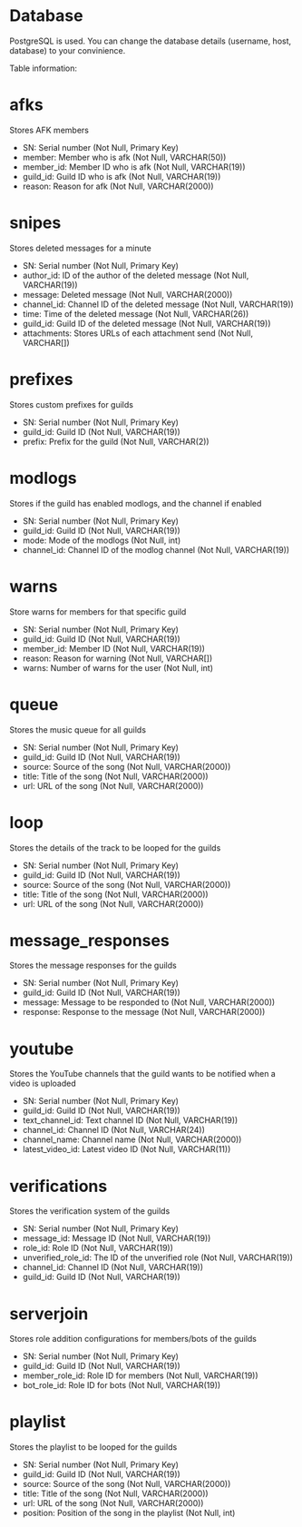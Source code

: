 # Database 
PostgreSQL is used. You can change the database details (username, host, database) to your convinience. 

Table information:

# afks 
Stores AFK members
+ SN: Serial number (Not Null, Primary Key)
+ member: Member who is afk (Not Null, VARCHAR(50))
+ member_id: Member ID who is afk (Not Null, VARCHAR(19))
+ guild_id: Guild ID who is afk (Not Null, VARCHAR(19))
+ reason: Reason for afk (Not Null, VARCHAR(2000))

# snipes
Stores deleted messages for a minute
+ SN: Serial number (Not Null, Primary Key)
+ author_id: ID of the author of the deleted message (Not Null, VARCHAR(19))
+ message: Deleted message (Not Null, VARCHAR(2000))
+ channel_id: Channel ID of the deleted message (Not Null, VARCHAR(19))
+ time: Time of the deleted message (Not Null, VARCHAR(26))
+ guild_id: Guild ID of the deleted message (Not Null, VARCHAR(19))
+ attachments: Stores URLs of each attachment send (Not Null, VARCHAR\[])

# prefixes
Stores custom prefixes for guilds
+ SN: Serial number (Not Null, Primary Key)
+ guild_id: Guild ID (Not Null, VARCHAR(19))
+ prefix: Prefix for the guild (Not Null, VARCHAR(2))

# modlogs
Stores if the guild has enabled modlogs, and the channel if enabled
+ SN: Serial number (Not Null, Primary Key)
+ guild_id: Guild ID (Not Null, VARCHAR(19))
+ mode: Mode of the modlogs (Not Null, int)
+ channel_id: Channel ID of the modlog channel (Not Null, VARCHAR(19))

# warns
Store warns for members for that specific guild
+ SN: Serial number (Not Null, Primary Key)
+ guild_id: Guild ID (Not Null, VARCHAR(19))
+ member_id: Member ID (Not Null, VARCHAR(19))
+ reason: Reason for warning (Not Null, VARCHAR\[])
+ warns: Number of warns for the user (Not Null, int)

# queue
Stores the music queue for all guilds
+ SN: Serial number (Not Null, Primary Key)
+ guild_id: Guild ID (Not Null, VARCHAR(19))
+ source: Source of the song (Not Null, VARCHAR(2000))
+ title: Title of the song (Not Null, VARCHAR(2000))
+ url: URL of the song (Not Null, VARCHAR(2000))

# loop
Stores the details of the track to be looped for the guilds
+ SN: Serial number (Not Null, Primary Key)
+ guild_id: Guild ID (Not Null, VARCHAR(19))
+ source: Source of the song (Not Null, VARCHAR(2000))
+ title: Title of the song (Not Null, VARCHAR(2000))
+ url: URL of the song (Not Null, VARCHAR(2000))

# message_responses
Stores the message responses for the guilds
+ SN: Serial number (Not Null, Primary Key)
+ guild_id: Guild ID (Not Null, VARCHAR(19))
+ message: Message to be responded to (Not Null, VARCHAR(2000))
+ response: Response to the message (Not Null, VARCHAR(2000))

# youtube
Stores the YouTube channels that the guild wants to be notified when a video is uploaded
+ SN: Serial number (Not Null, Primary Key)
+ guild_id: Guild ID (Not Null, VARCHAR(19))
+ text_channel_id: Text channel ID (Not Null, VARCHAR(19))
+ channel_id: Channel ID (Not Null, VARCHAR(24))
+ channel_name: Channel name (Not Null, VARCHAR(2000))
+ latest_video_id: Latest video ID (Not Null, VARCHAR(11))

# verifications
Stores the verification system of the guilds
+ SN: Serial number (Not Null, Primary Key)
+ message_id: Message ID (Not Null, VARCHAR(19))
+ role_id: Role ID (Not Null, VARCHAR(19))
+ unverified_role_id: The ID of the unverified role (Not Null, VARCHAR(19))
+ channel_id: Channel ID (Not Null, VARCHAR(19))
+ guild_id: Guild ID (Not Null, VARCHAR(19))

# serverjoin
Stores role addition configurations for members/bots of the guilds
+ SN: Serial number (Not Null, Primary Key)
+ guild_id: Guild ID (Not Null, VARCHAR(19))
+ member_role_id: Role ID for members (Not Null, VARCHAR(19))
+ bot_role_id: Role ID for bots (Not Null, VARCHAR(19))

# playlist
Stores the playlist to be looped for the guilds
+ SN: Serial number (Not Null, Primary Key)
+ guild_id: Guild ID (Not Null, VARCHAR(19))
+ source: Source of the song (Not Null, VARCHAR(2000))
+ title: Title of the song (Not Null, VARCHAR(2000))
+ url: URL of the song (Not Null, VARCHAR(2000))
+ position: Position of the song in the playlist (Not Null, int)
